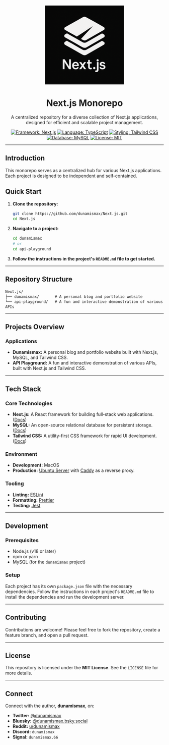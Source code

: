 <p align="center">
  <img src="https://raw.githubusercontent.com/dunamismax/Next.js/main/nextjs-logo.png" alt="Next.js Monorepo logo" width="250"/>
</p>

<h1 align="center">Next.js Monorepo</h1>

<p align="center">
  A centralized repository for a diverse collection of Next.js applications, designed for efficient and scalable project management.
</p>

<p align="center">
  <a href="https://nextjs.org/"><img src="https://img.shields.io/badge/Framework-Next.js-black.svg" alt="Framework: Next.js"></a>
  <a href="https://www.typescriptlang.org/"><img src="https://img.shields.io/badge/Language-TypeScript-3178C6.svg" alt="Language: TypeScript"></a>
  <a href="https://tailwindcss.com/"><img src="https://img.shields.io/badge/Styling-Tailwind%20CSS-38B2AC.svg" alt="Styling: Tailwind CSS"></a>
  <a href="https://www.mysql.com/"><img src="https://img.shields.io/badge/Database-MySQL-4479A1.svg" alt="Database: MySQL"></a>
  <a href="https://github.com/dunamismax/Next.js/blob/main/LICENSE"><img src="https://img.shields.io/badge/License-MIT-yellow.svg" alt="License: MIT"></a>
</p>

---

## Introduction

This monorepo serves as a centralized hub for various Next.js applications. Each project is designed to be independent and self-contained.

## Quick Start

1.  **Clone the repository:**
    ```bash
    git clone https://github.com/dunamismax/Next.js.git
    cd Next.js
    ```

2.  **Navigate to a project:**
    ```bash
    cd dunamismax
    # or
    cd api-playground
    ```

3.  **Follow the instructions in the project's `README.md` file to get started.**

---

## Repository Structure

```
Next.js/
├── dunamismax/       # A personal blog and portfolio website
└── api-playground/   # A fun and interactive demonstration of various APIs
```

---

## Projects Overview

### Applications

*   **Dunamismax:** A personal blog and portfolio website built with Next.js, MySQL, and Tailwind CSS.
*   **API Playground:** A fun and interactive demonstration of various APIs, built with Next.js and Tailwind CSS.

---

## Tech Stack

### Core Technologies
*   **Next.js:** A React framework for building full-stack web applications. ([Docs](https://nextjs.org/docs))
*   **MySQL:** An open-source relational database for persistent storage. ([Docs](https://dev.mysql.com/doc/))
*   **Tailwind CSS:** A utility-first CSS framework for rapid UI development. ([Docs](https://tailwindcss.com/docs))

### Environment
*   **Development:** MacOS
*   **Production:** [Ubuntu Server](https://ubuntu.com/server/docs) with [Caddy](https://caddyserver.com/docs/) as a reverse proxy.

### Tooling
*   **Linting:** [ESLint](https://eslint.org/docs/latest/)
*   **Formatting:** [Prettier](https://prettier.io/docs/en/)
*   **Testing:** [Jest](https://jestjs.io/docs/getting-started)

---

## Development

### Prerequisites

*   Node.js (v18 or later)
*   npm or yarn
*   MySQL (for the `dunamismax` project)

### Setup

Each project has its own `package.json` file with the necessary dependencies. Follow the instructions in each project's `README.md` file to install the dependencies and run the development server.

---

## Contributing

Contributions are welcome! Please feel free to fork the repository, create a feature branch, and open a pull request.

---

## License

This repository is licensed under the **MIT License**. See the `LICENSE` file for more details.

---

## Connect

Connect with the author, **dunamismax**, on:

- **Twitter:** [@dunamismax](https://twitter.com/dunamismax)
- **Bluesky:** [@dunamismax.bsky.social](https://bsky.app/profile/dunamismax.bsky.social)
- **Reddit:** [u/dunamismax](https://www.reddit.com/user/dunamismax)
- **Discord:** `dunamismax`
- **Signal:** `dunamismax.66`
